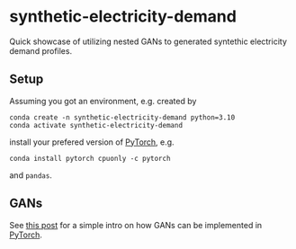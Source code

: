 # synthetic-electricity-demand
Quick showcase of utilizing nested GANs to generated syntethic electricity demand profiles.

## Setup

Assuming you got an environment, e.g. created by 
```
conda create -n synthetic-electricity-demand python=3.10
conda activate synthetic-electricity-demand
```

install your prefered version of [PyTorch](https://pytorch.org/get-started/locally/), e.g.
```
conda install pytorch cpuonly -c pytorch
```

and `pandas`.


## GANs

See [this post](https://towardsdatascience.com/build-a-super-simple-gan-in-pytorch-54ba349920e4) for a simple intro on
how GANs can be implemented in [PyTorch](https://pytorch.org/get-started/locally/).
